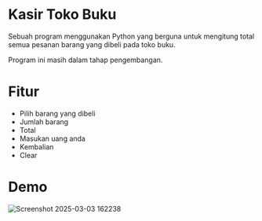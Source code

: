 # Kasir Toko Buku
Sebuah program menggunakan Python yang berguna untuk mengitung total semua pesanan barang yang dibeli pada toko buku.

Program ini masih dalam tahap pengembangan.

# Fitur
* Pilih barang yang dibeli
* Jumlah barang
* Total
* Masukan uang anda
* Kembalian
* Clear

# Demo
![Screenshot 2025-03-03 162238](https://github.com/user-attachments/assets/b8758759-76b5-4681-881e-90428be55d78)
